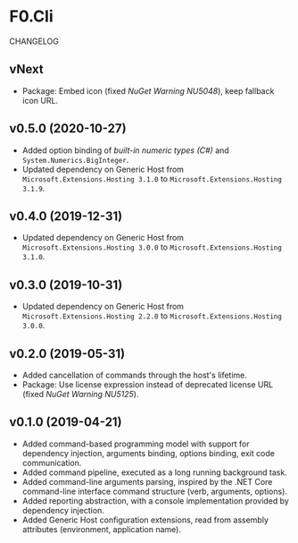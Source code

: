 # F0.Cli
CHANGELOG

## vNext
- Package: Embed icon (fixed _NuGet Warning NU5048_), keep fallback icon URL.

## v0.5.0 (2020-10-27)
- Added option binding of _built-in numeric types (C#)_ and `System.Numerics.BigInteger`.
- Updated dependency on Generic Host from `Microsoft.Extensions.Hosting 3.1.0` to `Microsoft.Extensions.Hosting 3.1.9`.

## v0.4.0 (2019-12-31)
- Updated dependency on Generic Host from `Microsoft.Extensions.Hosting 3.0.0` to `Microsoft.Extensions.Hosting 3.1.0`.

## v0.3.0 (2019-10-31)
- Updated dependency on Generic Host from `Microsoft.Extensions.Hosting 2.2.0` to `Microsoft.Extensions.Hosting 3.0.0`.

## v0.2.0 (2019-05-31)
- Added cancellation of commands through the host's lifetime.
- Package: Use license expression instead of deprecated license URL (fixed _NuGet Warning NU5125_).

## v0.1.0 (2019-04-21)
- Added command-based programming model with support for dependency injection, arguments binding, options binding, exit code communication.
- Added command pipeline, executed as a long running background task.
- Added command-line arguments parsing, inspired by the .NET Core command-line interface command structure (verb, arguments, options).
- Added reporting abstraction, with a console implementation provided by dependency injection.
- Added Generic Host configuration extensions, read from assembly attributes (environment, application name).
